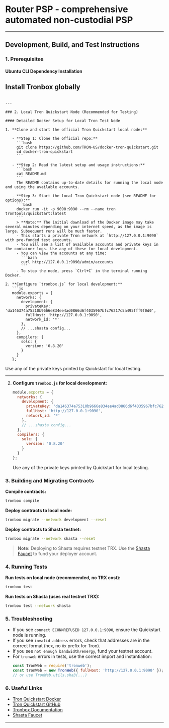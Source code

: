 
# Router PSP - comprehensive automated non-custodial PSP

---

## Development, Build, and Test Instructions


### 1. Prerequisites

#### Ubuntu CLI Dependency Installation

## Install Tronbox globally

```

---

### 2. Local Tron Quickstart Node (Recommended for Testing)

#### Detailed Docker Setup for Local Tron Test Node

1. **Clone and start the official Tron Quickstart local node:**

   - **Step 1: Clone the official repo:**
     ```bash
     git clone https://github.com/TRON-US/docker-tron-quickstart.git
     cd docker-tron-quickstart
     ```

   - **Step 2: Read the latest setup and usage instructions:**
     ```bash
     cat README.md
     ```
     The README contains up-to-date details for running the local node and using the available accounts.

   - **Step 3: Start the local Tron Quickstart node (see README for options):**
     ```bash
     docker run -it -p 9090:9090 --rm --name tron trontools/quickstart:latest
     ```
     > **Note:** The initial download of the Docker image may take several minutes depending on your internet speed, as the image is large. Subsequent runs will be much faster.
     - This starts a private Tron network at `http://127.0.0.1:9090` with pre-funded test accounts.
     - You will see a list of available accounts and private keys in the container logs. Use any of these for local development.
     - You can view the accounts at any time:
       ```bash
       curl http://127.0.0.1:9090/admin/accounts
       ```
     - To stop the node, press `Ctrl+C` in the terminal running Docker.

2. **Configure `tronbox.js` for local development:**
   ```js
   module.exports = {
     networks: {
       development: {
         privateKey: 'da146374a75310b9666e834ee4ad0866d6f4035967bfc76217c5a495fff9f0d0',
         fullHost: 'http://127.0.0.1:9090',
         network_id: '*'
       },
       // ...shasta config...
     },
     compilers: {
       solc: {
         version: '0.8.20'
       }
     }
   };
   ```
   Use any of the private keys printed by Quickstart for local testing.

---


2. **Configure `tronbox.js` for local development:**
   ```js
   module.exports = {
     networks: {
       development: {
         privateKey: 'da146374a75310b9666e834ee4ad0866d6f4035967bfc76217c5a495fff9f0d0',
         fullHost: 'http://127.0.0.1:9090',
         network_id: '*'
       },
       // ...shasta config...
     },
     compilers: {
       solc: {
         version: '0.8.20'
       }
     }
   };
   ```
   Use any of the private keys printed by Quickstart for local testing.

### 3. Building and Migrating Contracts

**Compile contracts:**
```bash
tronbox compile
```

**Deploy contracts to local node:**
```bash
tronbox migrate --network development --reset
```

**Deploy contracts to Shasta testnet:**
```bash
tronbox migrate --network shasta --reset
```

 > **Note:** Deploying to Shasta requires testnet TRX. Use the [Shasta Faucet](https://shasta.tronex.io/join/getJoinPage) to fund your deployer account.

### 4. Running Tests

**Run tests on local node (recommended, no TRX cost):**
```bash
tronbox test
```

**Run tests on Shasta (uses real testnet TRX):**
```bash
tronbox test --network shasta
```

### 5. Troubleshooting

- If you see `connect ECONNREFUSED 127.0.0.1:9090`, ensure the Quickstart node is running.
- If you see `invalid address` errors, check that addresses are in the correct format (hex, no `0x` prefix for Tron).
- If you see `not enough bandwidth/energy`, fund your testnet account.
- For `tronweb` errors in tests, use the correct import and instantiation:
  ```js
  const TronWeb = require('tronweb');
  const tronWeb = new TronWeb({ fullHost: 'http://127.0.0.1:9090' });
  // or use TronWeb.utils.sha3(...)
  ```

### 6. Useful Links

- [Tron Quickstart Docker](https://hub.docker.com/r/trontools/quickstart)
- [Tron Quickstart GitHub](https://github.com/TRON-US/docker-tron-quickstart)
- [Tronbox Documentation](https://github.com/tronprotocol/tron-box)
- [Shasta Faucet](https://shasta.tronex.io/join/getJoinPage)

---
